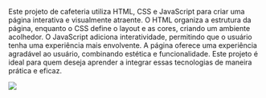 Este projeto de cafeteria utiliza HTML, CSS e JavaScript para criar uma página interativa e visualmente atraente. O HTML organiza a estrutura da página, enquanto 
o CSS define o layout e as cores, criando um ambiente acolhedor. O JavaScript adiciona interatividade, permitindo que o usuário tenha uma experiência mais envolvente. 
A página oferece uma experiência agradável ao
usuário, combinando estética e funcionalidade. Este projeto é ideal para quem deseja aprender a integrar essas tecnologias de maneira prática e eficaz.
<div>

<img src= "https://encrypted-tbn0.gstatic.com/images?q=tbn:ANd9GcTXrSnpkmrpqRn3xySV8WYysjxtNclpp15YJqZfJ0JsudzmGg3QshQaILT_&s=10">




</div>